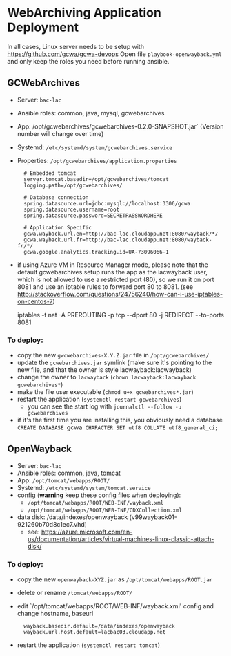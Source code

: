 # WebArchiving Application Deployment

In all cases, Linux server needs to be setup with https://github.com/gcwa/gcwa-devops
Open file `playbook-openwayback.yml` and only keep the roles you need before running ansible.

## GCWebArchives 

- Server: `bac-lac`
- Ansible roles: common, java, mysql, gcwebarchives
- App: /opt/gcwebarchives/gcwebarchives-0.2.0-SNAPSHOT.jar`  (Version number will change over time)
- Systemd: `/etc/systemd/system/gcwebarchives.service`
- Properties: `/opt/gcwebarchives/application.properties`

        # Embedded tomcat
        server.tomcat.basedir=/opt/gcwebarchives/tomcat
        logging.path=/opt/gcwebarchives/

        # Database connection
        spring.datasource.url=jdbc:mysql://localhost:3306/gcwa
        spring.datasource.username=root
        spring.datasource.password=SECRETPASSWORDHERE

        # Application Specific
        gcwa.wayback.url.en=http://bac-lac.cloudapp.net:8080/wayback/*/
        gcwa.wayback.url.fr=http://bac-lac.cloudapp.net:8080/wayback-fr/*/
        gcwa.google.analytics.tracking.id=UA-73096066-1

- if using Azure VM in Resource Manager mode, please note that the default gcwebarchives setup runs the app as the lacwayback user, which is not allowed to use a restricted port (80), so we run it on port 8081 and use an iptable rules to forward port 80 to 8081. (see http://stackoverflow.com/questions/24756240/how-can-i-use-iptables-on-centos-7)
 
    iptables -t nat -A PREROUTING -p tcp --dport 80 -j REDIRECT --to-ports 8081

### To deploy:

- copy the new `gwcwebarchives-X.Y.Z.jar` file in `/opt/gcwebarchives/`
- update the `gcwebarchives.jar` symlink (make sure it's pointing to the new file, and that the owner is style lacwayback:lacwayback)
- change the owner to `lacwayback` (`chown lacwayback:lacwayback gcwebarchives*`)
- make the file user executable (`chmod u+x gcwebarchives*.jar`)
- restart the application (`systemctl restart gcwebarchives`)
  - you can see the start log with `journalctl --follow -u gcwebarchives`
- if it's the first time you are installing this, you obviously need a database `CREATE DATABASE `gcwa` CHARACTER SET utf8 COLLATE utf8_general_ci;`

## OpenWayback

- Server: `bac-lac`
- Ansible roles: common, java, tomcat
- App: `/opt/tomcat/webapps/ROOT/`
- Systemd: `/etc/systemd/system/tomcat.service`
- config (**warning** keep these config files when deploying): 
    - `/opt/tomcat/webapps/ROOT/WEB-INF/wayback.xml`
    - `/opt/tomcat/webapps/ROOT/WEB-INF/CDXCollection.xml`
- data disk: /data/indexes/openwayback (v99wayback01-921260b70d8c1ec7.vhd)
    - see: https://azure.microsoft.com/en-us/documentation/articles/virtual-machines-linux-classic-attach-disk/      

### To deploy:

- copy the new `openwayback-XYZ.jar` as `/opt/tomcat/webapps/ROOT.jar`
- delete or rename `/tomcat/webapps/ROOT/`
- edit `/opt/tomcat/webapps/ROOT/WEB-INF/wayback.xml' config and change hostname, baseurl

        wayback.basedir.default=/data/indexes/openwayback
        wayback.url.host.default=lacbac03.cloudapp.net
        
- restart the application (`systemctl restart tomcat`)


